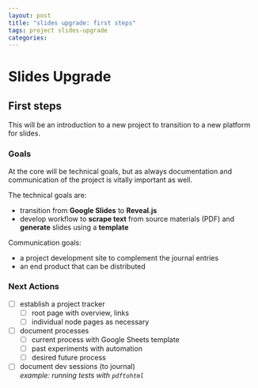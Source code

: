 ```yaml
---
layout: post
title: "slides upgrade: first steps"
tags: project slides-upgrade
categories: 
---
```


# Slides Upgrade
## First steps

This will be an introduction to a new project to transition to a new platform for slides.

### Goals

At the core will be technical goals, but as always documentation and communication of the project is vitally important as well.

The technical goals are:
* transition from **Google Slides** to **Reveal.js**
* develop workflow to **scrape text** from source materials (PDF) and **generate** slides using a **template**

Communication goals:
* a project development site to complement the journal entries
* an end product that can be distributed 

### Next Actions

* [ ] establish a project tracker 
    * [ ] root page with overview, links
    * [ ] individual node pages as necessary
* [ ] document processes
    * [ ] current process with Google Sheets template
    * [ ] past experiments with automation
    * [ ] desired future process
* [ ] document dev sessions (to journal)  
*example: running tests with `pdftohtml`*
